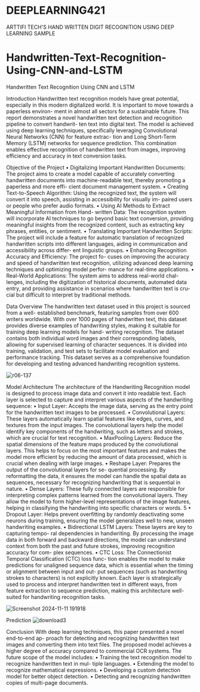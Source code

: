 # DEEPLEARNING421
ARTTIFI TECH'S HAND WRITTEN DIGIT RECOGNITION USING DEEP LEARNING SAMPLE
# Handwritten-Text-Recognition-Using-CNN-and-LSTM
Handwritten Text Recognition Using CNN and LSTM

Introduction
Handwritten text recognition models have great potential, especially in this
modern digitalized world. It is important to move towards a paperless environ-
ment in almost all sectors for a sustainable future. This report demonstrates a
novel handwritten text detection and recognition pipeline to convert handwrit-
ten text into digital text. The model is achieved using deep learning techniques,
specifically leveraging Convolutional Neural Networks (CNN) for feature extrac-
tion and Long Short-Term Memory (LSTM) networks for sequence prediction.
This combination enables effective recognition of handwritten text from images,
improving efficiency and accuracy in text conversion tasks.

Objective of the Project
• Digitalizing Important Handwritten Documents: The project aims
to create a model capable of accurately converting handwritten documents
into machine-readable text, thereby promoting a paperless and more effi-
cient document management system.
• Creating Text-to-Speech Algorithm: Using the recognized text, the
system will convert it into speech, assisting in accessibility for visually im-
paired users or people who prefer audio formats.
• Using AI Methods to Extract Meaningful Information from Hand-
written Data: The recognition system will incorporate AI techniques to
go beyond basic text conversion, providing meaningful insights from the
recognized content, such as extracting key phrases, entities, or sentiment.
• Translating Important Handwritten Scripts: The project will include
a feature for automatic translation of recognized handwritten scripts into
different languages, aiding in communication and accessibility across differ-
ent linguistic groups.
• Enhancing Recognition Accuracy and Efficiency: The project fo-
cuses on improving the accuracy and speed of handwritten text recognition,
utilizing advanced deep learning techniques and optimizing model perfor-
mance for real-time applications.
• Real-World Applications: The system aims to address real-world chal-
lenges, including the digitization of historical documents, automated data
entry, and providing assistance in scenarios where handwritten text is cru-
cial but difficult to interpret by traditional methods.

Data Overview
The handwritten text dataset used in this project is sourced from a well-
established benchmark, featuring samples from over 600 writers worldwide. With
over 1000 pages of handwritten text, this dataset provides diverse examples of
handwriting styles, making it suitable for training deep learning models for hand-
writing recognition. The dataset contains both individual word images and their
corresponding labels, allowing for supervised learning of character sequences. It
is divided into training, validation, and test sets to facilitate model evaluation
and performance tracking. This dataset serves as a comprehensive foundation for
developing and testing advanced handwriting recognition systems.

![r06-137](https://github.com/user-attachments/assets/9cc97b12-1007-4ffb-a047-037b5392b8cd)

Model Architecture
The architecture of the Handwriting Recognition model is designed to process
image data and convert it into readable text. Each layer is selected to capture
and interpret various aspects of the handwriting sequence:
• Input Layer: Accepts the image data, serving as the entry point for the
handwritten text images to be processed.
• Convolutional Layers: These layers automatically learn spatial features
like edges, curves, and textures from the input images. The convolutional
layers help the model identify key components of the handwriting, such as
letters and strokes, which are crucial for text recognition.
• MaxPooling Layers: Reduce the spatial dimensions of the feature maps
produced by the convolutional layers. This helps to focus on the most
important features and makes the model more efficient by reducing the
amount of data processed, which is crucial when dealing with large images.
• Reshape Layer: Prepares the output of the convolutional layers for se-
quential processing. By reformatting the data, it ensures the model can
handle the spatial data as sequences, necessary for recognizing handwriting
that is sequential in nature.
• Dense Layers: These fully connected layers are responsible for interpreting
complex patterns learned from the convolutional layers. They allow the
model to form higher-level representations of the image features, helping in
classifying the handwriting into specific characters or words.
5
• Dropout Layer: Helps prevent overfitting by randomly deactivating some
neurons during training, ensuring the model generalizes well to new, unseen
handwriting examples.
• Bidirectional LSTM Layers: These layers are key to capturing tempo-
ral dependencies in handwriting. By processing the image data in both
forward and backward directions, the model can understand context from
both the past and future strokes, improving recognition accuracy for com-
plex sequences.
• CTC Loss: The Connectionist Temporal Classification (CTC) loss func-
tion enables the model to make predictions for unaligned sequence data,
which is essential when the timing or alignment between input and out-
put sequences (such as handwriting strokes to characters) is not explicitly
known.
Each layer is strategically used to process and interpret handwritten text
in different ways, from feature extraction to sequence prediction, making this
architecture well-suited for handwriting recognition tasks.

![Screenshot 2024-11-11 191918](https://github.com/user-attachments/assets/cf01620c-da7a-4241-bd24-bb57a49b6150)

Prediction
![download3](https://github.com/user-attachments/assets/6e0b3b33-a84a-444c-af24-067007649562)

Conclusion
With deep learning techniques, this paper presented a novel end-to-end ap-
proach for detecting and recognizing handwritten text images and converting
them into text files. The proposed model achieves a higher degree of accuracy
compared to commercial OCR systems.
The future scope of the model includes:
• Training the text recognition model to recognize handwritten text in mul-
tiple languages.
• Extending the model to recognize mathematical expressions.
• Developing a custom detection model for better object detection.
• Detecting and recognizing handwritten copies of multi-page documents.
